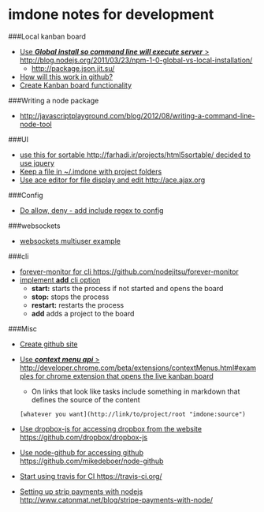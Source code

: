 imdone notes for development
==========
###Local kanban board 
- [Use ***Global install so command line will execute server*** > <http://blog.nodejs.org/2011/03/23/npm-1-0-global-vs-local-installation/>](#archive:230)
   - <http://package.json.jit.su/>
- [How will this work in github?](#archive:240)
- [Create Kanban board functionality](#archive:260)

###Writing a node package
- <http://javascriptplayground.com/blog/2012/08/writing-a-command-line-node-tool>

###UI
- [use this for sortable <http://farhadi.ir/projects/html5sortable/> decided to use jquery](#archive:220)
- [Keep a file in ~/.imdone with project folders](#archive:110)
- [Use ace editor for file display and edit <http://ace.ajax.org>](#doing:10)

###Config
- [Do allow, deny - add include regex to config](#archive:210)

###websockets
- [websockets multiuser example](https://github.com/einaros/ws/blob/master/examples/fileapi/server.js)

###cli
- [forever-monitor for cli <https://github.com/nodejitsu/forever-monitor>](#todo:70)
- [implement **add** cli option](#archive:140)
	- **start:** starts the process if not started and opens the board
	- **stop:** stops the process
	- **restart:** restarts the process
	- **add** adds a project to the board

###Misc
- [Create github site](#archive:250)
- [Use ***context menu api*** > <http://developer.chrome.com/beta/extensions/contextMenus.html#examples> for chrome extension that opens the live kanban board](#todo:80)
	- On links that look like tasks include something in markdown that defines the source of the content

	`[whatever you want](http://link/to/project/root "imdone:source")`

- [Use dropbox-js for accessing dropbox from the website <https://github.com/dropbox/dropbox-js>](#todo:50)
- [Use node-github for accessing github <https://github.com/mikedeboer/node-github>](#doing:20)
- [Start using travis for CI <https://travis-ci.org/>](#todo:30)
- [Setting up strip payments with nodejs <http://www.catonmat.net/blog/stripe-payments-with-node/>](#todo:0)





